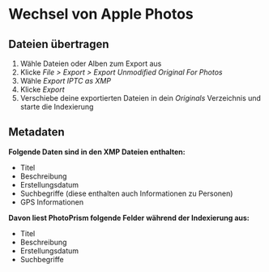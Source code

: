 # Wechsel von Apple Photos #

## Dateien übertragen

1. Wähle Dateien oder Alben zum Export aus
2. Klicke *File > Export > Export Unmodified Original For Photos*
3. Wähle *Export IPTC as XMP*
4. Klicke *Export*
5. Verschiebe deine exportierten Dateien in dein *Originals* Verzeichnis und starte die Indexierung

## Metadaten

**Folgende Daten sind in den XMP Dateien enthalten:**

- Titel
- Beschreibung
- Erstellungsdatum
- Suchbegriffe (diese enthalten auch Informationen zu Personen)
- GPS Informationen

**Davon liest PhotoPrism folgende Felder während der Indexierung aus:**

- Titel
- Beschreibung
- Erstellungsdatum
- Suchbegriffe

